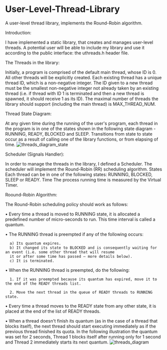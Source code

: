 # User-Level-Thread-Library
A user-level thread library, implements the Round-Robin algorithm. 

Introduction:

I have implemented a static library, that creates and manages user-level threads.
A potential user will be able to include my library and use it according to the public interface: the uthreads.h header file. 

The Threads in the library:

Initially, a program is comprised of the default main thread, whose ID is 0. All other threads will be explicitly created. 
Each existing thread has a unique thread ID, which is a non-negative integer. The ID given to a new thread must be the
smallest non-negative integer not already taken by an existing thread (i.e. if thread with ID 1 is terminated and then a new thread
is spawned, it should receive 1 as its ID). The maximal number of threads the library should 
support (including the main thread) is MAX_THREAD_NUM.

Thread State Diagram:

At any given time during the running of the user's program, each thread in the program is in one of the 
states shown in the following state diagram - RUNNING, READY, BLOCKED and SLEEP. Transitions from state to 
state occur as a result of calling one of the library functions, or from elapsing of time. 
![threads_diagram_state](https://user-images.githubusercontent.com/64755588/163553980-d924e197-e17f-43f6-b2e3-5303c05c25b7.png)


Scheduler (Signals Handler):

In order to manage the threads in the library, I defined a Scheduler. The scheduler will implement the Round-Robin (RR)
scheduling algorithm. States Each thread can be in one of the following states: RUNNING, BLOCKED, SLEEP or READY. Time
The process running time is measured by the Virtual Timer.

Roound-Robin Algorithm: 

The Round-Robin scheduling policy should work as follows:

  • Every time a thread is moved to RUNNING state, it is allocated a predefined number of micro-seconds to run.
    This time interval is called a quantum.
    
  • The RUNNING thread is preempted if any of the following occurs:
  
      a) Its quantum expires.
      b) It changed its state to BLOCKED and is consequently waiting for an event (i.e. some other thread that will resume
      it or after some time has passed – more details below).
      c) It is terminated.
      
  • When the RUNNING thread is preempted, do the following:
  
      1. If it was preempted because its quantum has expired, move it to the end of the READY threads list.
      
      2. Move the next thread in the queue of READY threads to RUNNING state.
      
  • Every time a thread moves to the READY state from any other state, it is placed at the end of the list of READY threads.
  
  • When a thread doesn't finish its quantum (as in the case of a thread that blocks itself), 
    the next thread should start executing immediately as if the previous thread finished its quota.
    In the following illustration the quantum was set for 2 seconds, Thread 1 blocks itself
    after running only for 1 second and Thread 2 immediately starts its next quantum.
    ![threads_diagram](https://user-images.githubusercontent.com/64755588/163554770-10c400ce-66c4-4390-b74c-cdd32b896e4e.png)

   
